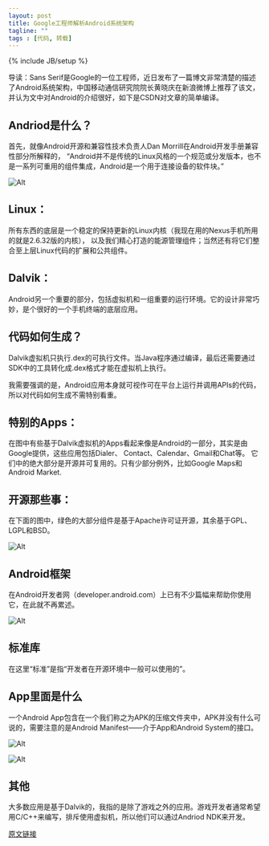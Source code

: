 ```yaml
---
layout: post
title: Google工程师解析Android系统架构
tagline: ""
tags : [代码, 转载]
---
```

{% include JB/setup %}

导读：Sans Serif是Google的一位工程师，近日发布了一篇博文非常清楚的描述了Android系统架构，中国移动通信研究院院长黄晓庆在新浪微博上推荐了该文，并认为文中对Android的介绍很好，如下是CSDN对文章的简单编译。

<!-- more -->

## Andriod是什么？

首先，就像Android开源和兼容性技术负责人Dan Morrill在Android开发手册兼容性部分所解释的，
“Android并不是传统的Linux风格的一个规范或分发版本，也不是一系列可重用的组件集成，Android是一个用于连接设备的软件块。”

![Alt](http://www.oschina.net/uploads/img/201011/25220243_sCoi.png)

## Linux：

所有东西的底层是一个稳定的保持更新的Linux内核（我现在用的Nexus手机所用的就是2.6.32版的内核），
以及我们精心打造的能源管理组件；当然还有将它们整合至上层Linux代码的扩展和公共组件。

## Dalvik：

Android另一个重要的部分，包括虚拟机和一组重要的运行环境。它的设计非常巧妙，是个很好的一个手机终端的底层应用。

## 代码如何生成？

Dalvik虚拟机只执行.dex的可执行文件。当Java程序通过编译，最后还需要通过SDK中的工具转化成.dex格式才能在虚拟机上执行。

我需要强调的是，Android应用本身就可视作可在平台上运行并调用APIs的代码，所以对代码如何生成不需特别看重。

## 特别的Apps：

在图中有些基于Dalvik虚拟机的Apps看起来像是Android的一部分，其实是由Google提供，这些应用包括Dialer、 Contact、Calendar、Gmail和Chat等。
它们中的绝大部分是开源并可复用的。只有少部分例外，比如Google Maps和Android Market.

## 开源那些事：

在下面的图中，绿色的大部分组件是基于Apache许可证开源，其余基于GPL、LGPL和BSD。

![Alt](http://www.oschina.net/uploads/img/201011/25220243_W93m.png)

## Android框架

在Android开发者网（developer.android.com）上已有不少篇幅来帮助你使用它，在此就不再累述。

![Alt](http://www.oschina.net/uploads/img/201011/25220243_oLrL.png)

## 标准库

在这里“标准”是指“开发者在开源环境中一般可以使用的”。

## App里面是什么

一个Android App包含在一个我们称之为APK的压缩文件夹中，APK并没有什么可说的，需要注意的是Android Manifest——介于App和Android System的接口。

![Alt](http://www.oschina.net/uploads/img/201011/25220244_YQ8a.png)

![Alt](http://www.oschina.net/uploads/img/201011/25220244_ZHkB.png)

## 其他

大多数应用是基于Dalvik的，我指的是除了游戏之外的应用。游戏开发者通常希望用C/C++来编写，排斥使用虚拟机，所以他们可以通过Andriod NDK来开发。

[原文链接](http://www.tbray.org/ongoing/When/201x/2010/11/14/What-Android-Is)
